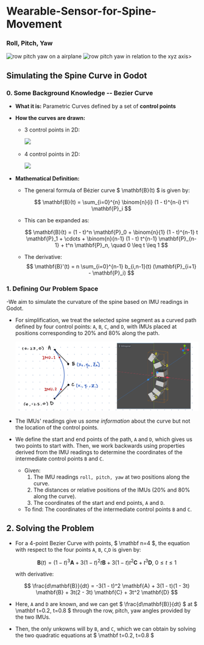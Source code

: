 # Wearable-Sensor-for-Spine-Movement

### Roll, Pitch, Yaw
<img title='row pitch yaw on a airplane' src='https://www1.grc.nasa.gov/wp-content/uploads/rotations.jpg'>

<img title='row pitch yaw in relation to the xyz axis>' src='https://encrypted-tbn0.gstatic.com/images?q=tbn:ANd9GcT-3sSEV0A_zFPNYYn4BraJ68UqKO_Z_E8Kbw&s'>


## Simulating the Spine Curve in Godot

### 0. Some Background Knowledge -- Bezier Curve

- **What it is:** Parametric Curves defined by a set of **control points**
- **How the curves are drawn:**
    - 3 control points in 2D:

        <img src = "https://upload.wikimedia.org/wikipedia/commons/3/3d/B%C3%A9zier_2_big.gif">

    - 4 control points in 2D:

        <img src = "https://upload.wikimedia.org/wikipedia/commons/d/db/B%C3%A9zier_3_big.gif">

- **Mathematical Definition:**

    - The general formula of Bézier curve $ \mathbf{B}(t) $ is given by:

        $$
        \mathbf{B}(t) = \sum_{i=0}^{n} \binom{n}{i} (1 - t)^{n-i} t^i \mathbf{P}_i
        $$

    - This can be expanded as:

        $$
        \mathbf{B}(t) = (1 - t)^n \mathbf{P}_0 + \binom{n}{1} (1 - t)^{n-1} t \mathbf{P}_1 + \cdots + \binom{n}{n-1} (1 - t) t^{n-1} \mathbf{P}_{n-1} + t^n \mathbf{P}_n, \quad 0 \leq t \leq 1
        $$

    - The derivative:
        $$
        \mathbf{B}'(t) = n \sum_{i=0}^{n-1} b_{i,n-1}(t) (\mathbf{P}_{i+1} - \mathbf{P}_i)
        $$

### 1. Defining Our Problem Space

-We aim to simulate the curvature of the spine based on IMU readings in Godot.


- For simplification, we treat the selected spine segment as a curved path defined by four control points: `A`, `B`, `C`, and `D`, with IMUs placed at positions corresponding to 20% and 80% along the path.

    <img src="images/simulation_problem_space.jpg">

- The IMUs' readings give us *some information* about the curve but not the location of the control points. 
- We define the start and end points of the path, `A` and `D`, which gives us two points to start with. Then, we work backwards using properties derived from the IMU readings to determine the coordinates of the intermediate control points `B` and `C`. 

    - Given: 
        1. The IMU readings `roll, pitch, yaw` at two positions along the curve.
        2. The distances or relative positions of the IMUs (20% and 80% along the curve).
        3. The coordinates of the start and end points, `A` and `D`.
    - To find: The coordinates of the intermediate control points `B` and `C`.

## 2. Solving the Problem

- For a 4-point Bezier Curve with points, $ \mathbf n=4 $, the equation with respect to the four points `A`, `B`, `C`,`D` is given by:

    $$
    \mathbf{B}(t) = (1-t)^3\mathbf{A}+3(1-t)^2t\mathbf{B}+3(1-t)t^2\mathbf{C}+t^3\mathbf{D},\ 0 \le t \le 1
    $$

    with derivative:

    $$
    \frac{d\mathbf{B}}{dt} = -3(1 - t)^2 \mathbf{A} + 3(1 - t)(1 - 3t) \mathbf{B} + 3t(2 - 3t) \mathbf{C} + 3t^2 \mathbf{D}
    $$

- Here, `A` and `D` are known, and we can get $ \frac{d\mathbf{B}}{dt} $ at $ \mathbf t=0.2, t=0.8 $ through the row, pitch, yaw angles provided by the two IMUs.

- Then, the only unkowns will by `B`, and `C`, which we can obtain by solving the two quadratic equations at $ \mathbf t=0.2, t=0.8 $

